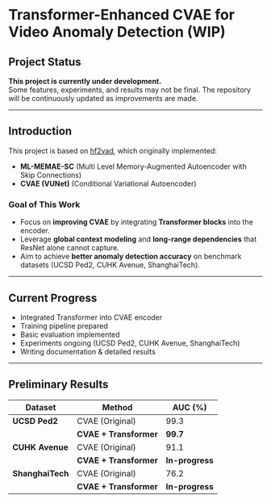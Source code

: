 # Transformer-Enhanced CVAE for Video Anomaly Detection (WIP)

## Project Status  

**This project is currently under development.**  
Some features, experiments, and results may not be final. The repository will be continuously updated as improvements are made.  

---

## Introduction  

This project is based on [hf2vad](https://github.com/LiUzHiAn/hf2vad), which originally implemented:  

- **ML-MEMAE-SC** (Multi Level Memory-Augmented Autoencoder with Skip Connections)  
- **CVAE (VUNet)** (Conditional Variational Autoencoder)  

### Goal of This Work  
- Focus on **improving CVAE** by integrating **Transformer blocks** into the encoder.  
- Leverage **global context modeling** and **long-range dependencies** that ResNet alone cannot capture.  
- Aim to achieve **better anomaly detection accuracy** on benchmark datasets (UCSD Ped2, CUHK Avenue, ShanghaiTech).  

---

## Current Progress  

- Integrated Transformer into CVAE encoder  
- Training pipeline prepared  
- Basic evaluation implemented  
- Experiments ongoing (UCSD Ped2, CUHK Avenue, ShanghaiTech) 
- Writing documentation & detailed results  

---

## Preliminary Results
| Dataset      | Method              | AUC (%) |
|--------------|---------------------|---------|
| **UCSD Ped2** | CVAE (Original)     | 99.3   |
|              | **CVAE + Transformer**  | **99.7**   |
| **CUHK Avenue** | CVAE (Original)  | 91.1   |
|              | **CVAE + Transformer**  | **In-progress**  |
| **ShanghaiTech** | CVAE (Original) | 76.2   |
|              | **CVAE + Transformer**  | **In-progress** |
